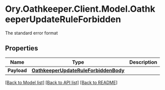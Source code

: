 # Ory.Oathkeeper.Client.Model.OathkeeperUpdateRuleForbidden
The standard error format
## Properties

Name | Type | Description | Notes
------------ | ------------- | ------------- | -------------
**Payload** | [**OathkeeperUpdateRuleForbiddenBody**](OathkeeperUpdateRuleForbiddenBody.md) |  | [optional] 

[[Back to Model list]](../README.md#documentation-for-models) [[Back to API list]](../README.md#documentation-for-api-endpoints) [[Back to README]](../README.md)

